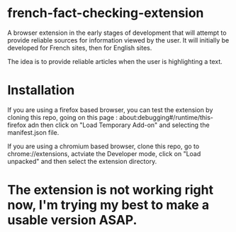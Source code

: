 # french-fact-checking-extension
A browser extension in the early stages of development that will attempt to provide reliable sources for information viewed by the user. It will initially be developed for French sites, then for English sites.

The idea is to provide reliable articles when the user is highlighting a text.

# Installation
If you are using a firefox based browser, you can test the extension by cloning this repo, going on this page : about:debugging#/runtime/this-firefox adn then click on "Load Temporary Add-on" and selecting the manifest.json file.


If you are using a chromium based browser, clone this repo, go to chrome://extensions, actviate the Developer mode, click on "Load unpacked" and then select the extension directory.

# The extension is not working right now, I'm trying my best to make a usable version ASAP.